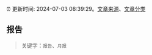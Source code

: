 :alarm_clock: 更新时间: 2024-07-03 08:39:29。[文章来源](/README.md)、[文章分类](/TAGS.md)

## 报告


> 关键字：`报告`、`月报`



